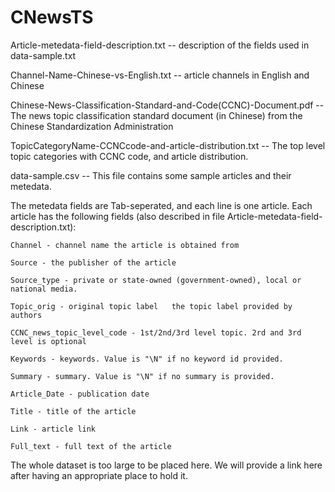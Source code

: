 # CNewsTS

Article-metedata-field-description.txt -- description of the fields used in data-sample.txt

Channel-Name-Chinese-vs-English.txt -- article channels in English and Chinese

Chinese-News-Classification-Standard-and-Code(CCNC)-Document.pdf -- The news topic classification standard document (in Chinese) from the Chinese Standardization Administration

TopicCategoryName-CCNCcode-and-article-distribution.txt -- The top level topic categories with CCNC code, and article distribution.

data-sample.csv -- This file contains some sample articles and their metedata. 

The metedata fields are Tab-seperated, and each line is one article. Each article has the following fields (also described in file Article-metedata-field-description.txt): 

    Channel - channel name the article is obtained from
    
    Source - the publisher of the article
    
    Source_type - private or state-owned (government-owned), local or national media.
    
    Topic_orig - original topic label	the topic label provided by authors
    
    CCNC_news_topic_level_code - 1st/2nd/3rd level topic. 2rd and 3rd level is optional 
    
    Keywords - keywords. Value is "\N" if no keyword id provided. 
    
    Summary - summary. Value is "\N" if no summary is provided. 
    
    Article_Date - publication date 
    
    Title - title of the article 
    
    Link - article link 
    
    Full_text - full text of the article

The whole dataset is too large to be placed here. We will provide a link here after having an appropriate place to hold it.
